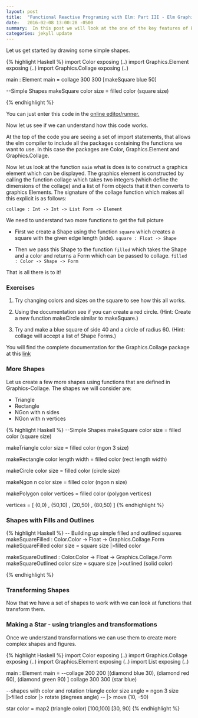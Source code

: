 ```yaml
---
layout: post
title:  "Functional Reactive Programing with Elm: Part III - Elm Graphics"
date:   2016-02-08 13:00:28 -0500
summary:  In this post we will look at the one of the key features of Elm, Graphics. Doing graphics in a functional programming languages allows us to use the composability of functional languages to make our graphics programs more compositional. We will see how this reflects the  compositonal nature of the way transformations act on Shapes.
categories: jekyll update
---
```


Let us get started by drawing some simple shapes.

{% highlight Haskell %}
import Color exposing (..)
import Graphics.Element exposing (..)
import Graphics.Collage exposing (..)

main : Element
main =
  collage 300 300
    [makeSquare blue 50]

--Simple Shapes
makeSquare color size =
  filled color (square size)

{% endhighlight %}

You can just enter this code in the [online editor/runner.][try-elm]

Now let us see if we can understand how this code works.

At the top of the code you are seeing a set of import statements, that allows the elm compiler to include all the packages containing the functions we want to use. In this case the packages are Color, Graphics.Element  and Graphics.Collage.

Now let us look at the function `main` what is does is to construct a graphics element which can be displayed. The graphics element is constructed by calling the function collage which takes two integers (which define the dimensions of the collage) and a list of Form objects that it then converts to graphics Elements. The signature of the collage function which makes all this explicit is as follows:

`collage : Int -> Int -> List Form -> Element`

We need to understand two more functions to get the full picture

* First we create a Shape using the function `square` which creates a square with the given edge length (side).
`square : Float -> Shape`

* Then we pass this Shape to the function `filled` which takes the Shape and a color and returns a Form which can be passed to collage.
`filled : Color -> Shape -> Form`

That is all there is to it!

### Exercises

1. Try changing colors and sizes on the square to see how this all works.

2. Using the documentation see if you can create a red circle. (Hint: Create a new function makeCircle similar to makeSquare.)

3. Try and make a blue square of side 40 and a circle of radius 60. (Hint: collage will accept a list of Shape Forms.)

You will find the complete documentation for the Graphics.Collage package at this [link][elm-graphics-collage]

### More Shapes

Let us create a few more shapes using functions that are defined in Graphics-Collage. The shapes we will consider are:

* Triangle
* Rectangle
* NGon with n sides
* NGon with n vertices

{% highlight Haskell %}
--Simple Shapes
makeSquare color size =
  filled color (square size)

makeTriangle color size =
  filled color (ngon 3 size)

makeRectangle color length width =
  filled color (rect length width)

makeCircle color size =
  filled color (circle size)

makeNgon n color size =
  filled color (ngon n size)

makePolygon color vertices  =
  filled color (polygon vertices)

vertices = [  (0,0)
            , (50,10)
            , (20,50)
            , (80,50)
            ]
{% endhighlight %}

### Shapes with Fills and Outlines

{% highlight Haskell %}
-- Building up simple filled and outlined squares
makeSquareFilled : Color.Color -> Float -> Graphics.Collage.Form
makeSquareFilled color size =
 square size
 |>filled color

makeSquareOutlined : Color.Color -> Float -> Graphics.Collage.Form
makeSquareOutlined color size =
 square size
 |>outlined (solid color)

{% endhighlight %}

### Transforming Shapes

Now that we have a set of shapes to work with we can look at functions that transform them.


### Making a Star - using triangles and transformations

Once we understand transformations we can use them to create more complex shapes and figures.

{% highlight Haskell %}
import Color exposing (..)
import Graphics.Collage exposing (..)
import Graphics.Element exposing (..)
import List exposing (..)

main : Element
main =
  --collage 200 200 [(diamond blue 30), (diamond red 60), (diamond green 90) ]
  collage 300 300 (star blue)

--shapes with color and rotation
triangle color size angle =
  ngon 3 size
  |>filled color
  |> rotate (degrees angle)
--  |> move (10, -50)

star color = map2 (triangle color) [100,100] [30, 90]
{% endhighlight %}

[try-elm]: http://elm-lang.org/try
[elm-core]:http://package.elm-lang.org/packages/elm-lang/core/3.0.0/
[elm-packages]: http://package.elm-lang.org/
[Czaplicki-talk]: https://www.youtube.com/watch?v=ZTliDiWDV0k
[elm-graphics-collage]:http://package.elm-lang.org/packages/elm-lang/core/2.0.1/Graphics-Collage
